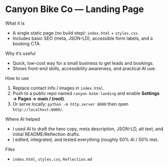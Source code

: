 # Canyon Bike Co — Landing Page


What it is
- A single static page (no build step): `index.html` + `styles.css`.
- Includes basic SEO (meta, JSON-LD), accessible form labels, and a booking CTA.

Why it’s useful
- Quick, low-cost way for a small business to get leads and bookings.
- Shows front-end skills, accessibility awareness, and practical AI use.

How to use
1. Replace contact info / images in `index.html`.
2. Push to a public repo named `canyon-bike-landing` and enable **Settings → Pages → main / (root)**.
3. Or serve locally: `python -m http.server 8000` then open `http://localhost:8000/`.

Where AI helped
- I used AI to draft the hero copy, meta description, JSON-LD, alt text, and initial README/Reflection drafts.  
- I edited, integrated, and tested everything (roughly 50% AI / 50% me).

Files
- `index.html`, `styles.css`, `Reflection.md`


